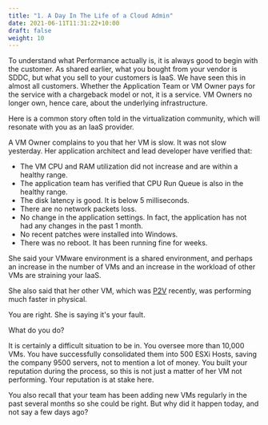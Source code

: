 ```yaml
---
title: "1. A Day In The Life of a Cloud Admin"
date: 2021-06-11T11:31:22+10:00
draft: false
weight: 10
---
```


To understand what Performance actually is, it is always good to begin with the customer. As shared earlier, what you bought from your vendor is SDDC, but what you sell to your customers is IaaS. We have seen this in almost all customers. Whether the Application Team or VM Owner pays for the service with a chargeback model or not, it is a service. VM Owners no longer own, hence care, about the underlying infrastructure.

Here is a common story often told in the virtualization community, which will resonate with you as an IaaS provider.

A VM Owner complains to you that her VM is slow. It was not slow yesterday. Her application architect and lead developer have verified that:

- The VM CPU and RAM utilization did not increase and are within a healthy range.
- The application team has verified that CPU Run Queue is also in the healthy range.
- The disk latency is good. It is below 5 milliseconds.
- There are no network packets loss.
- No change in the application settings. In fact, the application has not had any changes in the past 1 month.
- No recent patches were installed into Windows.
- There was no reboot. It has been running fine for weeks.

She said your VMware environment is a shared environment, and perhaps an increase in the number of VMs and an increase in the workload of other VMs are straining your IaaS.

She also said that her other VM, which was [P2V](https://en.wikipedia.org/wiki/Disaster_recovery) recently, was performing much faster in physical.

You are right. She is saying it's your fault. 

What do you do? 

It is certainly a difficult situation to be in. You oversee more than 10,000 VMs. You have successfully consolidated them into 500 ESXi Hosts, saving the company 9500 servers, not to mention a lot of money. You built your reputation during the process, so this is not just a matter of her VM not performing. Your reputation is at stake here. 

You also recall that your team has been adding new VMs regularly in the past several months so she could be right. But why did it happen today, and not say a few days ago?